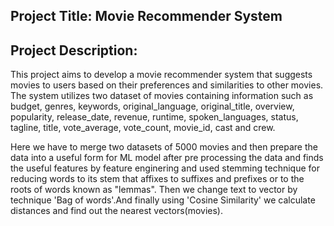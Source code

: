
## Project Title: Movie Recommender System

## Project Description:
This project aims to develop a movie recommender system that suggests movies to users based on their preferences and similarities to other movies. The system utilizes two dataset of movies containing information such as budget, genres,	keywords,	original_language,	original_title,	overview,	popularity, release_date,	revenue,	runtime, spoken_languages,	status,	tagline,	title,	vote_average,	vote_count, movie_id,	cast and	crew.

Here we have to merge two datasets of 5000 movies and then prepare the data into a useful form for ML model after pre processing the data and finds the useful features by feature enginering and used stemming technique for reducing words to its stem that affixes to suffixes and prefixes or to the roots of words known as "lemmas". Then we change text to vector by technique 'Bag of words'.And finally using 'Cosine Similarity' we calculate distances and find out the nearest vectors(movies).
